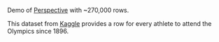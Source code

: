 Demo of [Perspective](https://github.com/finos/perspective) with ~270,000 rows.

This dataset from [Kaggle](https://www.kaggle.com/datasets/heesoo37/120-years-of-olympic-history-athletes-and-results) provides a row for every
athlete to attend the Olympics since 1896.
